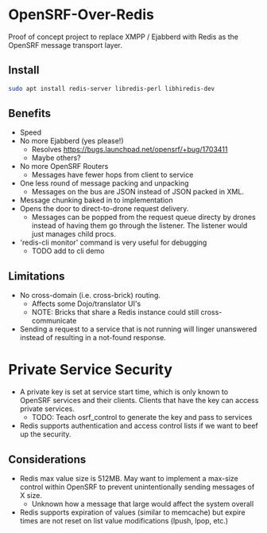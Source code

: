 # OpenSRF-Over-Redis

Proof of concept project to replace XMPP / Ejabberd with Redis as the
OpenSRF message transport layer.

## Install
```sh
sudo apt install redis-server libredis-perl libhiredis-dev
```

## Benefits

* Speed
* No more Ejabberd (yes please!)
  * Resolves https://bugs.launchpad.net/opensrf/+bug/1703411 
  * Maybe others?
* No more OpenSRF Routers
  * Messages have fewer hops from client to service
* One less round of message packing and unpacking
  * Messages on the bus are JSON instead of JSON packed in XML.
* Message chunking baked in to implementation
* Opens the door to direct-to-drone request delivery.
  * Messages can be popped from the request queue directy by drones
    instead of having them go through the listener.  The listener would
    just manages child procs.
* 'redis-cli monitor' command is very useful for debugging
  * TODO add to cli demo

## Limitations

* No cross-domain (i.e. cross-brick) routing.
  * Affects some Dojo/translator UI's
  * NOTE: Bricks that share a Redis instance could still cross-communicate
* Sending a request to a service that is not running will linger unanswered
  instead of resulting in a not-found response.

# Private Service Security

* A private key is set at service start time, which is only known to 
  OpenSRF services and their clients.  Clients that have the key can 
  access private services.
  * TODO: Teach osrf\_control to generate the key and pass to services
* Redis supports authentication and access control lists if we want
  to beef up the security.

## Considerations

* Redis max value size is 512MB.  May want to implement a max-size control
  within OpenSRF to prevent unintentionally sending messages of X size.
  * Unknown how a message that large would affect the system overall
* Redis supports expiration of values (similar to memcache) but expire
  times are not reset on list value modifications (lpush, lpop, etc.)

